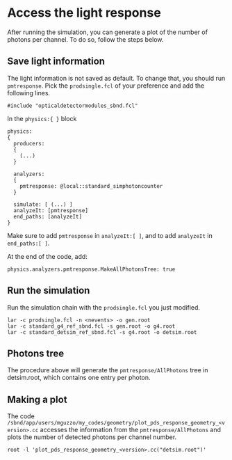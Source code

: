 # Access the light response

After running the simulation, you can generate a plot of the number of photons per channel. To do so, follow the steps below.

## Save light information

The light information is not saved as default. To change that, you should run `pmtresponse`. Pick the `prodsingle.fcl` of your preference and add the following lines.

```
#include "opticaldetectormodules_sbnd.fcl"
```

In the `physics:{ }` block

```
physics:
{
  producers:
  {
    (...)
  }
  
  analyzers:
  {
    pmtresponse: @local::standard_simphotoncounter
  }
  
  simulate: [ (...) ]
  analyzeIt: [pmtresponse]
  end_paths: [analyzeIt]
}
```

Make sure to add `pmtresponse` in `analyzeIt:[ ]`, and to add `analyzeIt` in `end_paths:[ ]`.

At the end of the code, add:

```
physics.analyzers.pmtresponse.MakeAllPhotonsTree: true
```

## Run the simulation

Run the simulation chain with the `prodsingle.fcl` you just modified.

```
lar -c prodsingle.fcl -n <nevents> -o gen.root
lar -c standard_g4_ref_sbnd.fcl -s gen.root -o g4.root
lar -c standard_detsim_ref_sbnd.fcl -s g4.root -o detsim.root
```

## Photons tree

The procedure above will generate the `pmtresponse/AllPhotons` tree in detsim.root, which contains one entry per photon.

## Making a plot

The code `/sbnd/app/users/mguzzo/my_codes/geometry/plot_pds_response_geometry_<version>.cc` accesses the information from the `pmtresponse/AllPhotons` and plots the number of detected photons per channel number.

```
root -l 'plot_pds_response_geometry_<version>.cc("detsim.root")'
```
